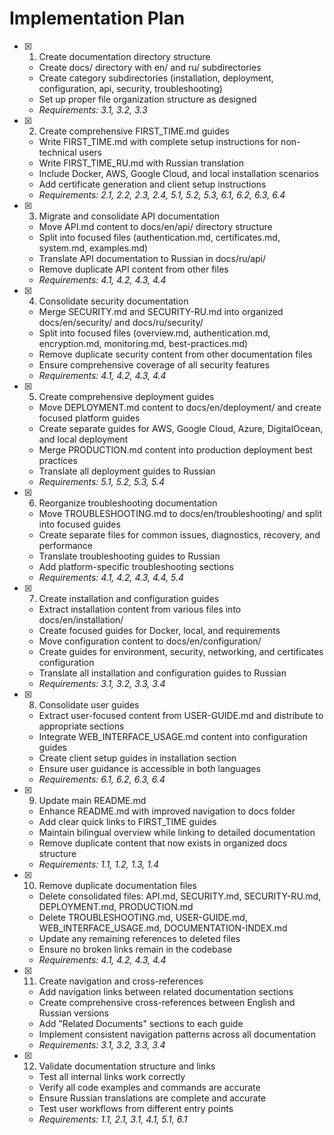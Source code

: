 # Implementation Plan

- [x] 1. Create documentation directory structure
  - Create docs/ directory with en/ and ru/ subdirectories
  - Create category subdirectories (installation, deployment, configuration, api, security, troubleshooting)
  - Set up proper file organization structure as designed
  - _Requirements: 3.1, 3.2, 3.3_

- [x] 2. Create comprehensive FIRST_TIME.md guides
  - Write FIRST_TIME.md with complete setup instructions for non-technical users
  - Write FIRST_TIME_RU.md with Russian translation
  - Include Docker, AWS, Google Cloud, and local installation scenarios
  - Add certificate generation and client setup instructions
  - _Requirements: 2.1, 2.2, 2.3, 2.4, 5.1, 5.2, 5.3, 6.1, 6.2, 6.3, 6.4_

- [x] 3. Migrate and consolidate API documentation
  - Move API.md content to docs/en/api/ directory structure
  - Split into focused files (authentication.md, certificates.md, system.md, examples.md)
  - Translate API documentation to Russian in docs/ru/api/
  - Remove duplicate API content from other files
  - _Requirements: 4.1, 4.2, 4.3, 4.4_

- [x] 4. Consolidate security documentation
  - Merge SECURITY.md and SECURITY-RU.md into organized docs/en/security/ and docs/ru/security/
  - Split into focused files (overview.md, authentication.md, encryption.md, monitoring.md, best-practices.md)
  - Remove duplicate security content from other documentation files
  - Ensure comprehensive coverage of all security features
  - _Requirements: 4.1, 4.2, 4.3, 4.4_

- [x] 5. Create comprehensive deployment guides
  - Move DEPLOYMENT.md content to docs/en/deployment/ and create focused platform guides
  - Create separate guides for AWS, Google Cloud, Azure, DigitalOcean, and local deployment
  - Merge PRODUCTION.md content into production deployment best practices
  - Translate all deployment guides to Russian
  - _Requirements: 5.1, 5.2, 5.3, 5.4_

- [x] 6. Reorganize troubleshooting documentation
  - Move TROUBLESHOOTING.md to docs/en/troubleshooting/ and split into focused guides
  - Create separate files for common issues, diagnostics, recovery, and performance
  - Translate troubleshooting guides to Russian
  - Add platform-specific troubleshooting sections
  - _Requirements: 4.1, 4.2, 4.3, 4.4, 5.4_

- [x] 7. Create installation and configuration guides
  - Extract installation content from various files into docs/en/installation/
  - Create focused guides for Docker, local, and requirements
  - Move configuration content to docs/en/configuration/
  - Create guides for environment, security, networking, and certificates configuration
  - Translate all installation and configuration guides to Russian
  - _Requirements: 3.1, 3.2, 3.3, 3.4_

- [x] 8. Consolidate user guides
  - Extract user-focused content from USER-GUIDE.md and distribute to appropriate sections
  - Integrate WEB_INTERFACE_USAGE.md content into configuration guides
  - Create client setup guides in installation section
  - Ensure user guidance is accessible in both languages
  - _Requirements: 6.1, 6.2, 6.3, 6.4_

- [x] 9. Update main README.md
  - Enhance README.md with improved navigation to docs folder
  - Add clear quick links to FIRST_TIME guides
  - Maintain bilingual overview while linking to detailed documentation
  - Remove duplicate content that now exists in organized docs structure
  - _Requirements: 1.1, 1.2, 1.3, 1.4_

- [x] 10. Remove duplicate documentation files
  - Delete consolidated files: API.md, SECURITY.md, SECURITY-RU.md, DEPLOYMENT.md, PRODUCTION.md
  - Delete TROUBLESHOOTING.md, USER-GUIDE.md, WEB_INTERFACE_USAGE.md, DOCUMENTATION-INDEX.md
  - Update any remaining references to deleted files
  - Ensure no broken links remain in the codebase
  - _Requirements: 4.1, 4.2, 4.3, 4.4_

- [x] 11. Create navigation and cross-references
  - Add navigation links between related documentation sections
  - Create comprehensive cross-references between English and Russian versions
  - Add "Related Documents" sections to each guide
  - Implement consistent navigation patterns across all documentation
  - _Requirements: 3.1, 3.2, 3.3, 3.4_

- [x] 12. Validate documentation structure and links
  - Test all internal links work correctly
  - Verify all code examples and commands are accurate
  - Ensure Russian translations are complete and accurate
  - Test user workflows from different entry points
  - _Requirements: 1.1, 2.1, 3.1, 4.1, 5.1, 6.1_